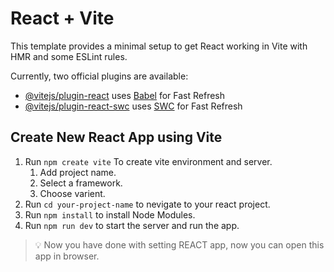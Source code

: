 # React + Vite

This template provides a minimal setup to get React working in Vite with HMR and some ESLint rules.

Currently, two official plugins are available:

- [@vitejs/plugin-react](https://github.com/vitejs/vite-plugin-react/blob/main/packages/plugin-react/README.md) uses [Babel](https://babeljs.io/) for Fast Refresh
- [@vitejs/plugin-react-swc](https://github.com/vitejs/vite-plugin-react-swc) uses [SWC](https://swc.rs/) for Fast Refresh

## Create New React App using Vite

1. Run `npm create vite` To create vite environment and server.
    1. Add project name.
    2. Select a framework.
    3. Choose varient.
2. Run `cd your-project-name` to nevigate to your react project.
3. Run `npm install` to install Node Modules.
4. Run `npm run dev` to start the server and run the app.

> 💡 Now you have done with setting REACT app, now you can open this app in browser.
